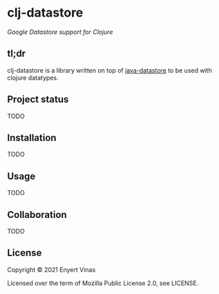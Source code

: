 # clj-datastore

_Google Datastore support for Clojure_

## tl;dr

clj-datastore is a library written on top of [java-datastore](https://github.com/googleapis/java-datastore)
to be used with clojure datatypes.

## Project status

TODO

## Installation

TODO

## Usage

TODO

## Collaboration

TODO

## License

Copyright &copy; 2021 Enyert Vinas

Licensed over the term of Mozilla Public License 2.0, see LICENSE.

